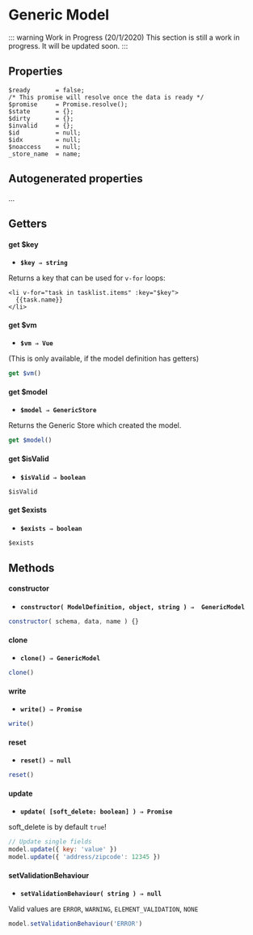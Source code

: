 # Generic Model

::: warning Work in Progress (20/1/2020)
This section is still a work in progress. It will be updated soon.
:::

## Properties

```
$ready       = false;
/* This promise will resolve once the data is ready */
$promise     = Promise.resolve();
$state       = {};
$dirty       = {};
$invalid     = {};
$id          = null;
$idx         = null;
$noaccess    = null;
_store_name  = name;
```

## Autogenerated properties

...

## Getters

#### get $key
- **`$key ⇒ string`**

Returns a key that can be used for `v-for` loops:

```vue
<li v-for="task in tasklist.items" :key="$key">
  {{task.name}}
</li>
```

#### get $vm
- **`$vm ⇒ Vue`**

(This is only available, if the model definition has getters)

```js
get $vm()
```

#### get $model
- **`$model ⇒ GenericStore`**

Returns the Generic Store which created the model.

```js
get $model()
```

#### get $isValid
- **`$isValid ⇒ boolean`**

```js
$isValid
```
#### get $exists
- **`$exists ⇒ boolean`**

```js
$exists
```

## Methods

#### constructor
- **`constructor( ModelDefinition, object, string ) ⇒  GenericModel`**

```js
constructor( schema, data, name ) {}
```

#### clone
- **`clone() ⇒ GenericModel`**

```js
clone()
```

#### write
- **`write() ⇒ Promise`**

```js
write()
```

#### reset
- **`reset() ⇒ null`**

```js
reset()
```

#### update
- **`update( [soft_delete: boolean] ) ⇒ Promise`**

soft_delete is by default `true`!

```js
// Update single fields
model.update({ key: 'value' })
model.update({ 'address/zipcode': 12345 })
```

#### setValidationBehaviour

- **`setValidationBehaviour( string ) ⇒ null`**

Valid values are `ERROR`, `WARNING`, `ELEMENT_VALIDATION`, `NONE`

```js
model.setValidationBehaviour('ERROR')
```
